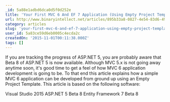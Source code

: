 ```yaml
---
_id: 5a88e1adbd6dca0d5f0d252e
title: 'Your First MVC 6 And EF 7 Application (Using Empty Project Template) : Part 1'
url: http://www.binaryintellect.net/articles/895b33a8-0827-4e54-83d6-4938c46810b4.aspx
category: articles
slug: 'your-first-mvc-6-and-ef-7-application-using-empty-project-template-part-1'
user_id: 5a83ce59d6eb0005c4ecda2c
createdOn: '2015-11-01T00:11:38.000Z'
tags: []
---
```


If you are tracking the progress of ASP.NET 5, you are probably aware that Beta 8 of ASP.NET 5 is now available. Although MVC 5.x is not going away anytime soon, it's good time to get a feel of how MVC 6 application development is going to be. To that end this article explains how a simple MVC 6 application can be developed from ground up using an Empty Project Template. This article is based on the following software:

Visual Studio 2015
ASP.NET 5 Beta 8
Entity Framework 7 Beta 8
